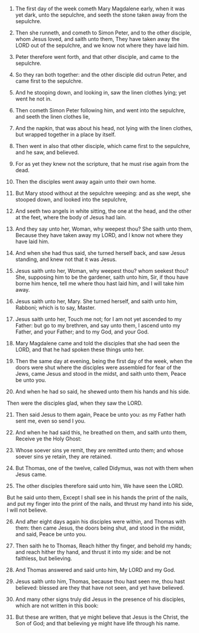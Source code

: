 1. The first day of the week cometh Mary Magdalene early, when it
was yet dark, unto the sepulchre, and seeth the stone taken away from
the sepulchre.

2. Then she runneth, and cometh to Simon Peter, and to the other
disciple, whom Jesus loved, and saith unto them, They have taken away
the LORD out of the sepulchre, and we know not where they have laid
him.

3. Peter therefore went forth, and that other disciple, and came to
the sepulchre.

4. So they ran both together: and the other disciple did outrun
Peter, and came first to the sepulchre.

5. And he stooping down, and looking in, saw the linen clothes
lying; yet went he not in.

6. Then cometh Simon Peter following him, and went into the
sepulchre, and seeth the linen clothes lie,

7. And the napkin, that
was about his head, not lying with the linen clothes, but wrapped
together in a place by itself.

8. Then went in also that other disciple, which came first to the
sepulchre, and he saw, and believed.

9. For as yet they knew not the scripture, that he must rise again
from the dead.

10. Then the disciples went away again unto their own home.

11. But Mary stood without at the sepulchre weeping: and as she
wept, she stooped down, and looked into the sepulchre,

12. And seeth
two angels in white sitting, the one at the head, and the other at the
feet, where the body of Jesus had lain.

13. And they say unto her, Woman, why weepest thou? She saith unto
them, Because they have taken away my LORD, and I know not where they
have laid him.

14. And when she had thus said, she turned herself back, and saw
Jesus standing, and knew not that it was Jesus.

15. Jesus saith unto her, Woman, why weepest thou? whom seekest
thou? She, supposing him to be the gardener, saith unto him, Sir, if
thou have borne him hence, tell me where thou hast laid him, and I
will take him away.

16. Jesus saith unto her, Mary. She turned herself, and saith unto
him, Rabboni; which is to say, Master.

17. Jesus saith unto her, Touch me not; for I am not yet ascended to
my Father: but go to my brethren, and say unto them, I ascend unto my
Father, and your Father; and to my God, and your God.

18. Mary Magdalene came and told the disciples that she had seen the
LORD, and that he had spoken these things unto her.

19. Then the same day at evening, being the first day of the week,
when the doors were shut where the disciples were assembled for fear
of the Jews, came Jesus and stood in the midst, and saith unto them,
Peace be unto you.

20. And when he had so said, he shewed unto them his hands and his
side.

Then were the disciples glad, when they saw the LORD.

21. Then said Jesus to them again, Peace be unto you: as my Father
hath sent me, even so send I you.

22. And when he had said this, he breathed on them, and saith unto
them, Receive ye the Holy Ghost:

23. Whose soever sins ye remit,
they are remitted unto them; and whose soever sins ye retain, they are
retained.

24. But Thomas, one of the twelve, called Didymus, was not with them
when Jesus came.

25. The other disciples therefore said unto him, We have seen the
LORD.

But he said unto them, Except I shall see in his hands the print of
the nails, and put my finger into the print of the nails, and thrust
my hand into his side, I will not believe.

26. And after eight days again his disciples were within, and Thomas
with them: then came Jesus, the doors being shut, and stood in the
midst, and said, Peace be unto you.

27. Then saith he to Thomas, Reach hither thy finger, and behold my
hands; and reach hither thy hand, and thrust it into my side: and be
not faithless, but believing.

28. And Thomas answered and said unto him, My LORD and my God.

29. Jesus saith unto him, Thomas, because thou hast seen me, thou
hast believed: blessed are they that have not seen, and yet have
believed.

30. And many other signs truly did Jesus in the presence of his
disciples, which are not written in this book:

31. But these are
written, that ye might believe that Jesus is the Christ, the Son of
God; and that believing ye might have life through his name.